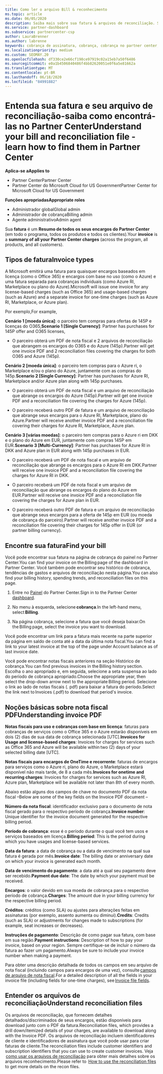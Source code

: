 ```yaml
---
title: Como ler o arquivo Bill & reconhecimento
ms.topic: article
ms.date: 06/05/2020
description: Saiba mais sobre sua fatura & arquivos de reconciliação. Sua fatura mostra cobranças do Partner Center entre o programa, os produtos e os clientes por esse período mensal.
ms.service: partner-dashboard
ms.subservice: partnercenter-csp
author: LauraBrenner
ms.author: labrenne
keywords: cobrança de assinatura, cobrança, cobrança no partner center, ler minha cobrança, fatura, fatura do partner center, fatura do CSP, onde está minha cobrança?
ms.localizationpriority: medium
ms.custom: SEOMAY.20
ms.openlocfilehash: df330ce2e66cf198ce97919c02a15eb7a50f6486
ms.sourcegitcommit: e0a1b4506840486f4bb82620051e0f6a5e81662a
ms.translationtype: MT
ms.contentlocale: pt-BR
ms.lasthandoff: 06/18/2020
ms.locfileid: "84991882"
---
```

# <a name="understand-your-bill-and-reconciliation-file---learn-how-to-find-them-in-partner-center"></a><span data-ttu-id="7ecb2-105">Entenda sua fatura e seu arquivo de reconciliação-saiba como encontrá-las no Partner Center</span><span class="sxs-lookup"><span data-stu-id="7ecb2-105">Understand your bill and reconciliation file - learn how to find them in Partner Center</span></span>

<span data-ttu-id="7ecb2-106">**Aplica-se a**</span><span class="sxs-lookup"><span data-stu-id="7ecb2-106">**Applies to**</span></span>

- <span data-ttu-id="7ecb2-107">Partner Center</span><span class="sxs-lookup"><span data-stu-id="7ecb2-107">Partner Center</span></span>
- <span data-ttu-id="7ecb2-108">Partner Center do Microsoft Cloud for US Government</span><span class="sxs-lookup"><span data-stu-id="7ecb2-108">Partner Center for Microsoft Cloud for US Government</span></span>

<span data-ttu-id="7ecb2-109">**Funções apropriadas**</span><span class="sxs-lookup"><span data-stu-id="7ecb2-109">**Appropriate roles**</span></span>

- <span data-ttu-id="7ecb2-110">Administrador global</span><span class="sxs-lookup"><span data-stu-id="7ecb2-110">Global admin</span></span>
- <span data-ttu-id="7ecb2-111">Administrador de cobrança</span><span class="sxs-lookup"><span data-stu-id="7ecb2-111">Billing admin</span></span>
- <span data-ttu-id="7ecb2-112">Agente administrativo</span><span class="sxs-lookup"><span data-stu-id="7ecb2-112">Admin agent</span></span>


<span data-ttu-id="7ecb2-113">Sua **fatura** é um **Resumo de todos os seus encargos do Partner Center** (em todo o programa, todos os produtos e todos os clientes).</span><span class="sxs-lookup"><span data-stu-id="7ecb2-113">Your **invoice** is a **summary of all your Partner Center charges** (across the program, all products, and all customers).</span></span> 

## <a name="invoice-types"></a><span data-ttu-id="7ecb2-114">Tipos de fatura</span><span class="sxs-lookup"><span data-stu-id="7ecb2-114">Invoice types</span></span>

<span data-ttu-id="7ecb2-115">A Microsoft emitirá uma fatura para quaisquer encargos baseados em licença (como o Office 365) e encargos com base no uso (como o Azure) e uma fatura separada para cobranças individuais (como Azure RI, Marketplace ou plano do Azure).</span><span class="sxs-lookup"><span data-stu-id="7ecb2-115">Microsoft will issue one invoice for any license-based charges (such as Office 365) and usage-based charges (such as Azure) and a separate invoice for one-time charges (such as Azure RI, Marketplace, or Azure plan).</span></span>

<span data-ttu-id="7ecb2-116">Por exemplo,</span><span class="sxs-lookup"><span data-stu-id="7ecb2-116">For example,</span></span>  

<span data-ttu-id="7ecb2-117">**Cenário 1 [moeda única]**: o parceiro tem compras para ofertas de 145P e licenças do O365,</span><span class="sxs-lookup"><span data-stu-id="7ecb2-117">**Scenario 1 [Single Currency]**: Partner has purchases for 145P offer and O365 licenses,</span></span>  

- <span data-ttu-id="7ecb2-118">O parceiro obterá um PDF de nota fiscal e 2 arquivos de reconciliação que abrangem os encargos do O365 e do Azure (145p).</span><span class="sxs-lookup"><span data-stu-id="7ecb2-118">Partner will get one invoice PDF and 2 reconciliation files covering the charges for both O365 and Azure (145p).</span></span>  

<span data-ttu-id="7ecb2-119">**Cenário 2 [moeda única]**: o parceiro tem compras para o Azure ri, o Marketplace e/ou o plano do Azure, juntamente com as compras do 145p.</span><span class="sxs-lookup"><span data-stu-id="7ecb2-119">**Scenario 2 [Single Currency]**: Partner has purchases for Azure RI, Marketplace and/or Azure plan along with 145p purchases.</span></span>

- <span data-ttu-id="7ecb2-120">O parceiro obterá um PDF de nota fiscal e um arquivo de reconciliação que abrange os encargos do Azure (145p).</span><span class="sxs-lookup"><span data-stu-id="7ecb2-120">Partner will get one invoice PDF and a reconciliation file covering the charges for Azure (145p).</span></span> 

- <span data-ttu-id="7ecb2-121">O parceiro receberá outro PDF de fatura e um arquivo de reconciliação que abrange seus encargos para o Azure RI, Marketplace, plano do Azure.</span><span class="sxs-lookup"><span data-stu-id="7ecb2-121">Partner will receive another invoice PDF and a reconciliation file covering their charges for Azure RI, Marketplace, Azure plan.</span></span> 

<span data-ttu-id="7ecb2-122">**Cenário 3 [várias moedas]**: o parceiro tem compras para o Azure ri em DKK e o plano do Azure em EUR, juntamente com compras 145P em EUR.</span><span class="sxs-lookup"><span data-stu-id="7ecb2-122">**Scenario 3 [Multi-Currency]**: Partner has purchases for Azure RI in DKK and Azure plan in EUR along with 145p purchases in EUR.</span></span>

- <span data-ttu-id="7ecb2-123">O parceiro receberá um PDF de nota fiscal e um arquivo de reconciliação que abrange os encargos para o Azure RI em DKK.</span><span class="sxs-lookup"><span data-stu-id="7ecb2-123">Partner will receive one invoice PDF and a reconciliation file covering the charges for Azure RI in DKK.</span></span> 

- <span data-ttu-id="7ecb2-124">O parceiro receberá um PDF de nota fiscal e um arquivo de reconciliação que abrange os encargos do plano do Azure em EUR.</span><span class="sxs-lookup"><span data-stu-id="7ecb2-124">Partner will receive one invoice PDF and a reconciliation file covering the charges for Azure plan in EUR.</span></span> 

- <span data-ttu-id="7ecb2-125">O parceiro receberá outro PDF de fatura e um arquivo de reconciliação que abrange seus encargos para a oferta de 145p em EUR (ou moeda de cobrança do parceiro).</span><span class="sxs-lookup"><span data-stu-id="7ecb2-125">Partner will receive another invoice PDF and a reconciliation file covering their charges for 145p offer in EUR (or partner billing currency).</span></span> 

## <a name="find-your-bill"></a><span data-ttu-id="7ecb2-126">Encontre sua fatura</span><span class="sxs-lookup"><span data-stu-id="7ecb2-126">Find your bill</span></span> 

<span data-ttu-id="7ecb2-127">Você pode encontrar sua fatura na página de cobrança do painel no Partner Center.</span><span class="sxs-lookup"><span data-stu-id="7ecb2-127">You can find your invoice on the Billing page of the dashboard in Partner Center.</span></span> <span data-ttu-id="7ecb2-128">Você também pode encontrar seu histórico de cobrança, tendências de gastos e arquivos de reconciliação nesta página.</span><span class="sxs-lookup"><span data-stu-id="7ecb2-128">You can also find your billing history, spending trends, and reconciliation files on this page.</span></span> 

1. <span data-ttu-id="7ecb2-129">Entre no [Painel](https://partner.microsoft.com/dashboard/home) do Partner Center.</span><span class="sxs-lookup"><span data-stu-id="7ecb2-129">Sign in to the Partner Center [dashboard](https://partner.microsoft.com/dashboard/home).</span></span> 

2. <span data-ttu-id="7ecb2-130">No menu à esquerda, selecione **cobrança**.</span><span class="sxs-lookup"><span data-stu-id="7ecb2-130">In the left-hand menu, select **Billing**.</span></span> 

3. <span data-ttu-id="7ecb2-131">Na página cobrança, selecione a fatura que você deseja baixar.</span><span class="sxs-lookup"><span data-stu-id="7ecb2-131">On the Billing page, select the invoice you want to download.</span></span> 

<span data-ttu-id="7ecb2-132">Você pode encontrar um link para a fatura mais recente na parte superior da página em saldo de conta até a data da última nota fiscal.</span><span class="sxs-lookup"><span data-stu-id="7ecb2-132">You can find a link to your latest invoice at the top of the page under Account balance as of last invoice date.</span></span> 

<span data-ttu-id="7ecb2-133">Você pode encontrar notas fiscais anteriores na seção Histórico de cobrança.</span><span class="sxs-lookup"><span data-stu-id="7ecb2-133">You can find previous invoices in the Billing history section.</span></span> <span data-ttu-id="7ecb2-134">Escolha o ano apropriado e, em seguida, selecione a seta suspensa ao lado do período de cobrança apropriado.</span><span class="sxs-lookup"><span data-stu-id="7ecb2-134">Choose the appropriate year, then select the drop-down arrow next to the appropriate Billing period.</span></span> <span data-ttu-id="7ecb2-135">Selecione o link ao lado de notas fiscais (. pdf) para baixar a fatura do período.</span><span class="sxs-lookup"><span data-stu-id="7ecb2-135">Select the link next to Invoices (.pdf) to download that period's invoice.</span></span> 

## <a name="understanding-invoice-pdf"></a><span data-ttu-id="7ecb2-136">Noções básicas sobre nota fiscal PDF</span><span class="sxs-lookup"><span data-stu-id="7ecb2-136">Understanding invoice PDF</span></span> 

<span data-ttu-id="7ecb2-137">**Notas fiscais para uso e cobranças com base em licença**: faturas para cobranças de serviços como o Office 365 e o Azure estarão disponíveis em dois (2) dias de sua data de cobrança selecionada [UTC].</span><span class="sxs-lookup"><span data-stu-id="7ecb2-137">**Invoices for Usage and license-based charges**: Invoices for charges for services such as Office 365 and Azure will be available within two (2) days of your selected billing date [UTC].</span></span>  

<span data-ttu-id="7ecb2-138">**Notas fiscais para encargos de OneTime e recorrente**: faturas de encargos para serviços como o Azure ri, plano do Azure, o Marketplace estará disponível não mais tarde, de 8 a cada mês.</span><span class="sxs-lookup"><span data-stu-id="7ecb2-138">**Invoices for onetime and recurring charges**: Invoices for charges for services such as Azure RI, Azure plan, Marketplace will be available not later than 8th of every month.</span></span>  

<span data-ttu-id="7ecb2-139">Abaixo estão alguns dos campos de chave no documento PDF da nota fiscal –</span><span class="sxs-lookup"><span data-stu-id="7ecb2-139">Below are some of the key fields on the Invoice PDF document –</span></span>

<span data-ttu-id="7ecb2-140">**Número da nota fiscal**: identificador exclusivo para o documento de nota fiscal gerado para o respectivo período de cobrança.</span><span class="sxs-lookup"><span data-stu-id="7ecb2-140">**Invoice number**: Unique identifier for the invoice document generated for the respective billing period.</span></span> 

<span data-ttu-id="7ecb2-141">**Período de cobrança**: esse é o período durante o qual você tem usos e serviços baseados em licença.</span><span class="sxs-lookup"><span data-stu-id="7ecb2-141">**Billing period**: This is the period during which you have usages and license-based services.</span></span> 

<span data-ttu-id="7ecb2-142">**Data da fatura**: a data de cobrança ou a data de vencimento na qual sua fatura é gerada por mês.</span><span class="sxs-lookup"><span data-stu-id="7ecb2-142">**Invoice date**: The billing date or anniversary date on which your invoice is generated each month.</span></span> 

<span data-ttu-id="7ecb2-143">**Data de vencimento do pagamento**: a data até a qual seu pagamento deve ser recebido.</span><span class="sxs-lookup"><span data-stu-id="7ecb2-143">**Payment due date**: The date by which your payment must be received.</span></span> 

<span data-ttu-id="7ecb2-144">**Encargos**: o valor devido em sua moeda de cobrança para o respectivo período de cobrança.</span><span class="sxs-lookup"><span data-stu-id="7ecb2-144">**Charges**: The amount due in your billing currency for the respective billing period.</span></span> 

<span data-ttu-id="7ecb2-145">**Créditos**: créditos (como SLA) ou ajustes para alterações feitas em assinaturas (por exemplo, assento aumenta ou diminui).</span><span class="sxs-lookup"><span data-stu-id="7ecb2-145">**Credits**: Credits (such as SLA) or adjustments for changes made to subscriptions (for example, seat increases or decreases).</span></span> 

<span data-ttu-id="7ecb2-146">**Instruções de pagamento**: Descrição de como pagar sua fatura, com base em sua região.</span><span class="sxs-lookup"><span data-stu-id="7ecb2-146">**Payment instructions**: Description of how to pay your invoice, based on your region.</span></span> <span data-ttu-id="7ecb2-147">Sempre certifique-se de incluir o número da fatura ao fazer um pagamento.</span><span class="sxs-lookup"><span data-stu-id="7ecb2-147">Always be sure to include your invoice number when making a payment.</span></span> 

<span data-ttu-id="7ecb2-148">Para obter uma descrição detalhada de todos os campos em seu arquivo de nota fiscal (incluindo campos para encargos de uma vez), consulte [campos de arquivo de nota fiscal](invoice-file.md).</span><span class="sxs-lookup"><span data-stu-id="7ecb2-148">For a detailed description of all the fields in your invoice file (including fields for one-time charges), see [Invoice file fields](invoice-file.md).</span></span> 

## <a name="understand-reconciliation-files"></a><span data-ttu-id="7ecb2-149">Entender os arquivos de reconciliação</span><span class="sxs-lookup"><span data-stu-id="7ecb2-149">Understand reconciliation files</span></span>

 <span data-ttu-id="7ecb2-150">Os arquivos de reconciliação, que fornecem detalhes detalhados/discriminados de seus encargos, estão disponíveis para download junto com o PDF da fatura.</span><span class="sxs-lookup"><span data-stu-id="7ecb2-150">Reconciliation files, which provides a drill down/itemized details of your charges, are available to download along with the Invoice PDF.</span></span> <span data-ttu-id="7ecb2-151">Os arquivos de reconciliação incluem identificadores de cliente e identificadores de assinatura que você pode usar para criar faturas de cliente.</span><span class="sxs-lookup"><span data-stu-id="7ecb2-151">The reconciliation files include customer identifiers and subscription identifiers that you can use to create customer invoices.</span></span> <span data-ttu-id="7ecb2-152">Veja  [como usar os arquivos de reconciliação](use-the-reconciliation-files.md) para obter mais detalhes sobre os arquivos reconhecimento.</span><span class="sxs-lookup"><span data-stu-id="7ecb2-152">Please refer to  [How to use the reconciliation files](use-the-reconciliation-files.md) to get more details on the recon files.</span></span> 
